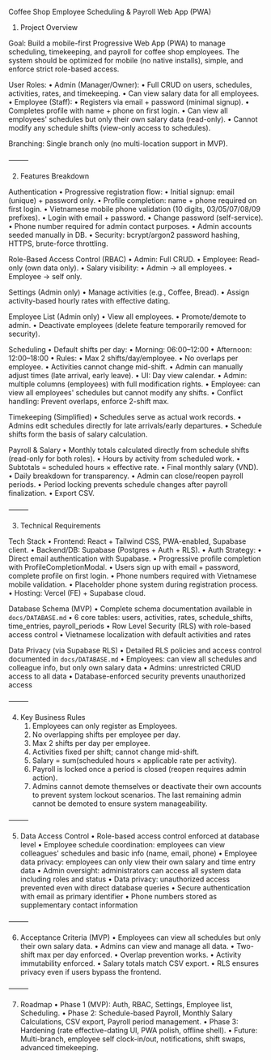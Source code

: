 Coffee Shop Employee Scheduling & Payroll Web App (PWA)

1. Project Overview

Goal:
Build a mobile-first Progressive Web App (PWA) to manage scheduling, timekeeping, and payroll for coffee shop employees. The system should be optimized for mobile (no native installs), simple, and enforce strict role-based access.

User Roles:
	•	Admin (Manager/Owner):
		•	Full CRUD on users, schedules, activities, rates, and timekeeping.
		•	Can view salary data for all employees.
	•	Employee (Staff):
		•	Registers via email + password (minimal signup).
		•	Completes profile with name + phone on first login.
		•	Can view all employees' schedules but only their own salary data (read-only).
		•	Cannot modify any schedule shifts (view-only access to schedules).

Branching:
Single branch only (no multi-location support in MVP).

⸻

2. Features Breakdown

Authentication
	•	Progressive registration flow:
		•	Initial signup: email (unique) + password only.
		•	Profile completion: name + phone required on first login.
		•	Vietnamese mobile phone validation (10 digits, 03/05/07/08/09 prefixes).
	•	Login with email + password.
	•	Change password (self-service).
	•	Phone number required for admin contact purposes.
	•	Admin accounts seeded manually in DB.
	•	Security: bcrypt/argon2 password hashing, HTTPS, brute-force throttling.

Role-Based Access Control (RBAC)
	•	Admin: Full CRUD.
	•	Employee: Read-only (own data only).
	•	Salary visibility:
	•	Admin → all employees.
	•	Employee → self only.

Settings (Admin only)
	•	Manage activities (e.g., Coffee, Bread).
	•	Assign activity-based hourly rates with effective dating.

Employee List (Admin only)
	•	View all employees.
	•	Promote/demote to admin.
	•	Deactivate employees (delete feature temporarily removed for security).

Scheduling
	•	Default shifts per day:
		•	Morning: 06:00–12:00
		•	Afternoon: 12:00–18:00
	•	Rules:
		•	Max 2 shifts/day/employee.
		•	No overlaps per employee.
		•	Activities cannot change mid-shift.
		•	Admin can manually adjust times (late arrival, early leave).
	•	UI: Day view calendar.
		•	Admin: multiple columns (employees) with full modification rights.
		•	Employee: can view all employees' schedules but cannot modify any shifts.
	•	Conflict handling: Prevent overlaps, enforce 2-shift max.

Timekeeping (Simplified)
	•	Schedules serve as actual work records.
	•	Admins edit schedules directly for late arrivals/early departures.
	•	Schedule shifts form the basis of salary calculation.

Payroll & Salary
	•	Monthly totals calculated directly from schedule shifts (read-only for both roles).
	•	Hours by activity from scheduled work.
	•	Subtotals = scheduled hours × effective rate.
	•	Final monthly salary (VND).
	•	Daily breakdown for transparency.
	•	Admin can close/reopen payroll periods.
	•	Period locking prevents schedule changes after payroll finalization.
	•	Export CSV.

⸻

3. Technical Requirements

Tech Stack
	•	Frontend: React + Tailwind CSS, PWA-enabled, Supabase client.
	•	Backend/DB: Supabase (Postgres + Auth + RLS).
	•	Auth Strategy:
	•	Direct email authentication with Supabase.
	•	Progressive profile completion with ProfileCompletionModal.
	•	Users sign up with email + password, complete profile on first login.
	•	Phone numbers required with Vietnamese mobile validation.
	•	Placeholder phone system during registration process.
	•	Hosting: Vercel (FE) + Supabase cloud.

Database Schema (MVP)
	•	Complete schema documentation available in `docs/DATABASE.md`
	•	6 core tables: users, activities, rates, schedule_shifts, time_entries, payroll_periods
	•	Row Level Security (RLS) with role-based access control
	•	Vietnamese localization with default activities and rates

Data Privacy (via Supabase RLS)
	•	Detailed RLS policies and access control documented in `docs/DATABASE.md`
	•	Employees: can view all schedules and colleague info, but only own salary data
	•	Admins: unrestricted CRUD access to all data
	•	Database-enforced security prevents unauthorized access

⸻

4. Key Business Rules
	1.	Employees can only register as Employees.
	2.	No overlapping shifts per employee per day.
	3.	Max 2 shifts per day per employee.
	4.	Activities fixed per shift; cannot change mid-shift.
	5.	Salary = sum(scheduled hours × applicable rate per activity).
	6.	Payroll is locked once a period is closed (reopen requires admin action).
	7.	Admins cannot demote themselves or deactivate their own accounts to prevent system lockout scenarios. The last remaining admin cannot be demoted to ensure system manageability.

⸻

5. Data Access Control
	•	Role-based access control enforced at database level
	•	Employee schedule coordination: employees can view colleagues' schedules and basic info (name, email, phone)
	•	Employee data privacy: employees can only view their own salary and time entry data
	•	Admin oversight: administrators can access all system data including roles and status
	•	Data privacy: unauthorized access prevented even with direct database queries
	•	Secure authentication with email as primary identifier
	•	Phone numbers stored as supplementary contact information

⸻

6. Acceptance Criteria (MVP)
	•	Employees can view all schedules but only their own salary data.
	•	Admins can view and manage all data.
	•	Two-shift max per day enforced.
	•	Overlap prevention works.
	•	Activity immutability enforced.
	•	Salary totals match CSV export.
	•	RLS ensures privacy even if users bypass the frontend.

⸻

7. Roadmap
	•	Phase 1 (MVP): Auth, RBAC, Settings, Employee list, Scheduling.
	•	Phase 2: Schedule-based Payroll, Monthly Salary Calculations, CSV export, Payroll period management.
	•	Phase 3: Hardening (rate effective-dating UI, PWA polish, offline shell).
	•	Future: Multi-branch, employee self clock-in/out, notifications, shift swaps, advanced timekeeping.
